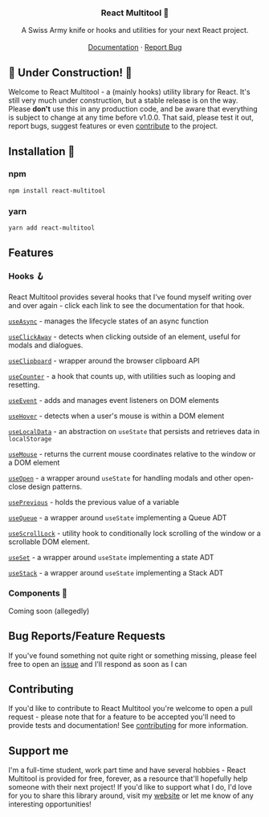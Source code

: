 <div align="center">

  <h3 align="center">React Multitool 🔧</h3>

  <p align="center">
    A Swiss Army knife or hooks and utilities for your next React project.
    <br />
    <br />
    <a href="https://github.com/tommitchelmore/react-multitool/wiki">Documentation</a>
    ·
    <a href="https://github.com/tommitchelmore/react-multitool/issues">Report Bug</a>
  </p>
</div>

## 🚧 Under Construction! 🚧

Welcome to React Multitool - a (mainly hooks) utility library for React. It's still very much under construction, but a stable release is on the way. Please **don't** use this in any production code, and be aware that everything is subject to change at any time before v1.0.0. That said, please test it out, report bugs, suggest features or even [contribute](CONTRIBUTING.md) to the project.

## Installation 🧰

### npm

```bash
npm install react-multitool
```

### yarn

```bash
yarn add react-multitool
```

## Features
### Hooks 🪝

React Multitool provides several hooks that I've found myself writing over and over again - click each link to see the documentation for that hook.

[`useAsync`](https://github.com/tommitchelmore/react-multitool/wiki/useAsync) - manages the lifecycle states of an async function

[`useClickAway`](https://github.com/tommitchelmore/react-multitool/wiki/useClickAway) - detects when clicking outside of an element, useful for modals and dialogues.

[`useClipboard`](https://github.com/tommitchelmore/react-multitool/wiki/useClipboard) - wrapper around the browser clipboard API

[`useCounter`](https://github.com/tommitchelmore/react-multitool/wiki/useCounter) - a hook that counts up, with utilities such as looping and resetting.

[`useEvent`](https://github.com/tommitchelmore/react-multitool/wiki/useEvent) - adds and manages event listeners on DOM elements

[`useHover`](https://github.com/tommitchelmore/react-multitool/wiki/useHover) - detects when a user's mouse is within a DOM element

[`useLocalData`](https://github.com/tommitchelmore/react-multitool/wiki/useLocalData) - an abstraction on `useState` that persists and retrieves data in `localStorage`

[`useMouse`](https://github.com/tommitchelmore/react-multitool/wiki/useMouse) - returns the current mouse coordinates relative to the window or a DOM element

[`useOpen`](https://github.com/tommitchelmore/react-multitool/wiki/useOpen) - a wrapper around `useState` for handling modals and other open-close design patterns.

[`usePrevious`](https://github.com/tommitchelmore/react-multitool/wiki/usePrevious) - holds the previous value of a variable

[`useQueue`](https://github.com/tommitchelmore/react-multitool/wiki/useQueue) - a wrapper around `useState` implementing a Queue ADT

[`useScrollLock`](https://github.com/tommitchelmore/react-multitool/wiki/useScrollLock) - utility hook to conditionally lock scrolling of the window or a scrollable DOM element.

[`useSet`](https://github.com/tommitchelmore/react-multitool/wiki/useSet) - a wrapper around `useState` implementing a state ADT

[`useStack`](https://github.com/tommitchelmore/react-multitool/wiki/useStack) - a wrapper around `useState` implementing a Stack ADT

### Components 🧱

Coming soon (allegedly)

## Bug Reports/Feature Requests

If you've found something not quite right or something missing, please feel free to open an [issue](https://github.com/tommitchelmore/react-multitool/issues) and I'll respond as soon as I can

## Contributing

If you'd like to contribute to React Multitool you're welcome to open a pull request - please note that for a feature to be accepted you'll need to provide tests and documentation! See [contributing](https://github.com/tommitchelmore/react-multitool/blob/main/CONTRIBUTING.md) for more information.

## Support me

I'm a full-time student, work part time and have several hobbies - React Multitool is provided for free, forever, as a resource that'll hopefully help someone with their next project! If you'd like to support what I do, I'd love for you to share this library around, visit my [website](https://mitchelmore.dev) or let me know of any interesting opportunities!